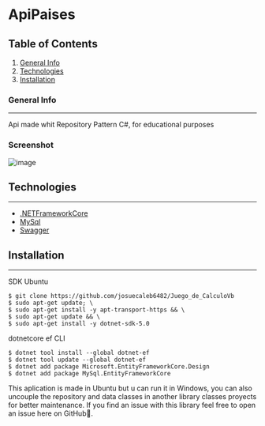 # ApiPaises
## Table of Contents
1. [General Info](#general-info)
2. [Technologies](#technologies)
3. [Installation](#installation)

### General Info
***
Api made whit Repository Pattern C#, for educational purposes
### Screenshot
![image](https://lh3.googleusercontent.com/D2lYmJsQRILTUTJPcv8FBj7wsVUGXgvMEW2xMEomIDZee4Ze029zXWgapRbhC461URONPeoc7IgHnMSWvSLuyZGI9nhk7xwcWsWTZZq4j2q1YnMxn1tgDrBGasPbju08aqaNyqQ5WAexlU5BB8wme5CG5W8ZYZYDfJ_2Qthaw5W_xgQOdXcu6gDKCQdI8JyQzCfVxF8L-rbSv6F-FAr5Q3SkwDjE_E86DUci3Oq-kxy22c4Un0mP49-09N-0Qr91UzGi3hTheMu_aLJcbL7kmPUO0BZN8lD6HRgIf8AmCHSqG0T0FWz8m9ywvVR-BiwqmQCI3-gZrPKKGBNP22L7s7FHfcBRCg2HSc8jDEHxYgu8nMI3RRLMhi9Qq1ovlaqqoIJ5QgZfYoz8SWNl1fUKdK_XAnMkdlv6sFUE8j7X5CHqtDAKCGh0zyAvT1_6OGyhlY18EDvwYvtWFdzkBdHyBULq9jvLaXdgx1C26UPHZOJmLUz-43EX2sz_S7sm19yQGG4929lB4PjGndLUHPTeETpPUAocMhjg6PWUdaTodA8VOb-A515aQjRMI42VleJP4GtRZ2UEEZJX88oGAUzUx7GEA-7YXnubUHAZK3Au9yDXtZhCoXo_mbJ2lD9WuogpTfJ-iqw5pfragWY6PGnn8YleGUaABcGaWaVOlbk2QBExudJVFjjS4gpN4Ea_e-gU4MZpfIhRPqxoZwpRlR3l62o=w1178-h662-no?authuser=0)
## Technologies
***
* [.NETFrameworkCore](https://dotnet.microsoft.com/download/dotnet/5.0)
* [MySql](https://www.mysql.com/)
* [Swagger](https://swagger.io/)
## Installation
***
SDK Ubuntu
```
$ git clone https://github.com/josuecaleb6482/Juego_de_CalculoVb
$ sudo apt-get update; \
$ sudo apt-get install -y apt-transport-https && \
$ sudo apt-get update && \
$ sudo apt-get install -y dotnet-sdk-5.0
```
dotnetcore ef CLI
```
$ dotnet tool install --global dotnet-ef
$ dotnet tool update --global dotnet-ef
$ dotnet add package Microsoft.EntityFrameworkCore.Design
$ dotnet add package MySql.EntityFrameworkCore
```
This aplication is made in Ubuntu but u can run it in Windows, you can also uncouple the repository and data classes in another library classes proyects for better maintenance.
If you find an issue with this library feel free to open an issue here on GitHub🙂.
